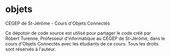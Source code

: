 # objets
CÉGEP de St-Jérôme - Cours d'Objets Connectés

Ce dépotoir de code source est utilisé pour partager le code créé par Robert Turenne, Professeur d'informatique au CÉGEP de St-Jérôme, dans le cours d'Objets Connectés avec les étudiants de ce cours. Tous les droits sont réservés à l'auteur.

